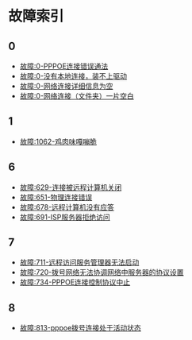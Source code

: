 <!-- TITLE: 移动故障 -->
<!-- SUBTITLE: 移动故障问题索引 -->

# 故障索引

## 0

- [故障:0-PPPOE连接错误通法](/article/故障:0-PPPOE连接错误通法)
- [故障:0-没有本地连接，装不上驱动](/article/故障:0-没有本地连接，装不上驱动)
- [故障:0-网络连接详细信息为空](/article/故障:0-网络连接详细信息为空)
- [故障:0-网络连接（文件夹）一片空白](/article/故障:0-网络连接（文件夹）一片空白)

## 1
- [故障:1062-鸡肉味嘎嘣脆](/article/故障:1062-鸡肉味嘎嘣脆)

## 6

- [故障:629-连接被远程计算机关闭](/article/故障:629-连接被远程计算机关闭)
- [故障:651-物理连接错误](/article/故障:651-物理连接错误)
- [故障:678-远程计算机没有应答](/article/故障:678-远程计算机没有应答)
- [故障:691-ISP服务器拒绝访问](/article/故障:691-ISP服务器拒绝访问)

## 7

- [故障:711-远程访问服务管理器无法启动](/article/故障:711-远程访问服务管理器无法启动)
- [故障:720-拨号网络无法协调网络中服务器的协议设置](/article/故障:720-拨号网络无法协调网络中服务器的协议设置)
- [故障:734-PPPOE连接控制协议中止](/article/故障:734-PPPOE连接控制协议中止)

## 8

- [故障:813-pppoe拨号连接处于活动状态](/article/故障:813-pppoe拨号连接处于活动状态)

